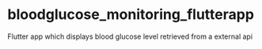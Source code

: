 # bloodglucose_monitoring_flutterapp

Flutter app which displays blood glucose level retrieved from a external api